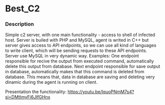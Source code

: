 # Best_C2


### Description

Simple c2 server, with one main functionality - access to shell of infected host. Server is builed with PHP and MySQL, agent is writed in C++ but server gives access to API endpoints, so we can use all kind of languages to write client, which will be sending requests to these API endpoints. Server use MySQL in very dynamic way. Examples: One endpoint responsible for recive the output from executed command, automatically delete this output from database. Next endpoint responsible for save output in database, automatically makes that this command is deleted from database. This means that, data in database are saving and deleting very dinamic during the agent is running on client.

Presentation the functionality: https://youtu.be/lquoPNmM7s4?si=DMtImyFi6JIfGHnx

